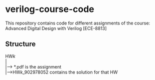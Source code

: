 # verilog-course-code
This repository contains code for different assignments
of the course: Advanced Digital Design with Verilog [ECE-8813]

## Structure
HW*k*<br>
 |<br>
 |--> \*.pdf is the assignment<br>
 |-->HW*k*_902978052 contains the solution for that HW<br>